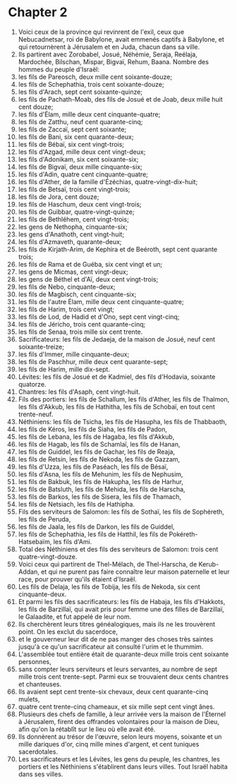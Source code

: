 # Chapter 2

1. Voici ceux de la province qui revinrent de l'exil, ceux que Nebucadnetsar, roi de Babylone, avait emmenés captifs à Babylone, et qui retournèrent à Jérusalem et en Juda, chacun dans sa ville.
2. Ils partirent avec Zorobabel, Josué, Néhémie, Seraja, Reélaja, Mardochée, Bilschan, Mispar, Bigvaï, Rehum, Baana. Nombre des hommes du peuple d'Israël:
3. les fils de Pareosch, deux mille cent soixante-douze;
4. les fils de Schephathia, trois cent soixante-douze;
5. les fils d'Arach, sept cent soixante-quinze;
6. les fils de Pachath-Moab, des fils de Josué et de Joab, deux mille huit cent douze;
7. les fils d'Élam, mille deux cent cinquante-quatre;
8. les fils de Zatthu, neuf cent quarante-cinq;
9. les fils de Zaccaï, sept cent soixante;
10. les fils de Bani, six cent quarante-deux;
11. les fils de Bébaï, six cent vingt-trois;
12. les fils d'Azgad, mille deux cent vingt-deux;
13. les fils d'Adonikam, six cent soixante-six;
14. les fils de Bigvaï, deux mille cinquante-six;
15. les fils d'Adin, quatre cent cinquante-quatre;
16. les fils d'Ather, de la famille d'Ézéchias, quatre-vingt-dix-huit;
17. les fils de Betsaï, trois cent vingt-trois;
18. les fils de Jora, cent douze;
19. les fils de Haschum, deux cent vingt-trois;
20. les fils de Guibbar, quatre-vingt-quinze;
21. les fils de Bethléhem, cent vingt-trois;
22. les gens de Nethopha, cinquante-six;
23. les gens d'Anathoth, cent vingt-huit;
24. les fils d'Azmaveth, quarante-deux;
25. les fils de Kirjath-Arim, de Kephira et de Beéroth, sept cent quarante trois;
26. les fils de Rama et de Guéba, six cent vingt et un;
27. les gens de Micmas, cent vingt-deux;
28. les gens de Béthel et d'Aï, deux cent vingt-trois;
29. les fils de Nebo, cinquante-deux;
30. les fils de Magbisch, cent cinquante-six;
31. les fils de l'autre Élam, mille deux cent cinquante-quatre;
32. les fils de Harim, trois cent vingt;
33. les fils de Lod, de Hadid et d'Ono, sept cent vingt-cinq;
34. les fils de Jéricho, trois cent quarante-cinq;
35. les fils de Senaa, trois mille six cent trente.
36. Sacrificateurs: les fils de Jedaeja, de la maison de Josué, neuf cent soixante-treize;
37. les fils d'Immer, mille cinquante-deux;
38. les fils de Paschhur, mille deux cent quarante-sept;
39. les fils de Harim, mille dix-sept.
40. Lévites: les fils de Josué et de Kadmiel, des fils d'Hodavia, soixante quatorze.
41. Chantres: les fils d'Asaph, cent vingt-huit.
42. Fils des portiers: les fils de Schallum, les fils d'Ather, les fils de Thalmon, les fils d'Akkub, les fils de Hathitha, les fils de Schobaï, en tout cent trente-neuf.
43. Néthiniens: les fils de Tsicha, les fils de Hasupha, les fils de Thabbaoth,
44. les fils de Kéros, les fils de Siaha, les fils de Padon,
45. les fils de Lebana, les fils de Hagaba, les fils d'Akkub,
46. les fils de Hagab, les fils de Schamlaï, les fils de Hanan,
47. les fils de Guiddel, les fils de Gachar, les fils de Reaja,
48. les fils de Retsin, les fils de Nekoda, les fils de Gazzam,
49. les fils d'Uzza, les fils de Paséach, les fils de Bésaï,
50. les fils d'Asna, les fils de Mehunim, les fils de Nephusim,
51. les fils de Bakbuk, les fils de Hakupha, les fils de Harhur,
52. les fils de Batsluth, les fils de Mehida, les fils de Harscha,
53. les fils de Barkos, les fils de Sisera, les fils de Thamach,
54. les fils de Netsiach, les fils de Hathipha.
55. Fils des serviteurs de Salomon: les fils de Sothaï, les fils de Sophéreth, les fils de Peruda,
56. les fils de Jaala, les fils de Darkon, les fils de Guiddel,
57. les fils de Schephathia, les fils de Hatthil, les fils de Pokéreth-Hatsebaïm, les fils d'Ami.
58. Total des Néthiniens et des fils des serviteurs de Salomon: trois cent quatre-vingt-douze.
59. Voici ceux qui partirent de Thel-Mélach, de Thel-Harscha, de Kerub-Addan, et qui ne purent pas faire connaître leur maison paternelle et leur race, pour prouver qu'ils étaient d'Israël.
60. Les fils de Delaja, les fils de Tobija, les fils de Nekoda, six cent cinquante-deux.
61. Et parmi les fils des sacrificateurs: les fils de Habaja, les fils d'Hakkots, les fils de Barzillaï, qui avait pris pour femme une des filles de Barzillaï, le Galaadite, et fut appelé de leur nom.
62. Ils cherchèrent leurs titres généalogiques, mais ils ne les trouvèrent point. On les exclut du sacerdoce,
63. et le gouverneur leur dit de ne pas manger des choses très saintes jusqu'à ce qu'un sacrificateur ait consulté l'urim et le thummim.
64. L'assemblée tout entière était de quarante-deux mille trois cent soixante personnes,
65. sans compter leurs serviteurs et leurs servantes, au nombre de sept mille trois cent trente-sept. Parmi eux se trouvaient deux cents chantres et chanteuses.
66. Ils avaient sept cent trente-six chevaux, deux cent quarante-cinq mulets,
67. quatre cent trente-cinq chameaux, et six mille sept cent vingt ânes.
68. Plusieurs des chefs de famille, à leur arrivée vers la maison de l'Éternel à Jérusalem, firent des offrandes volontaires pour la maison de Dieu, afin qu'on la rétablît sur le lieu où elle avait été.
69. Ils donnèrent au trésor de l'œuvre, selon leurs moyens, soixante et un mille dariques d'or, cinq mille mines d'argent, et cent tuniques sacerdotales.
70. Les sacrificateurs et les Lévites, les gens du peuple, les chantres, les portiers et les Néthiniens s'établirent dans leurs villes. Tout Israël habita dans ses villes.

